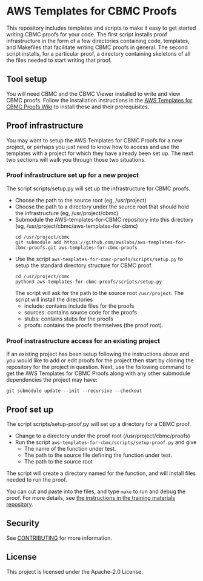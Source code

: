 # AWS Templates for CBMC Proofs

This repository includes templates and scripts to make it easy to get started
writing CBMC proofs for your code.  The first script installs proof infrastructure
in the form of a few directories containing code, templates, and Makefiles that
facilitate writing CBMC proofs in general.  The second script installs, for a
particular proof, a directory containing skeletons of all the files needed to start
writing that proof.

## Tool setup

You will need CBMC and the CBMC Viewer installed to write and view CBMC proofs.
Follow the installation instructions in the 
[AWS Templates for CBMC Proofs Wiki](https://github.com/awslabs/aws-templates-for-cbmc-proofs/wiki/Installation)
to install these and their prerequisites.

## Proof infrastructure

You may want to setup the AWS Templates for CBMC Proofs for a new project,
or perhaps you just need to know how to access and use the templates with a project
for which they have already been set up. The next two sections will walk you through
those two situations.

### Proof infrastructure set up for a new project

The script scripts/setup.py will set up the infrastructure for CBMC proofs.

* Choose the path to the source root (eg, /usr/project)
* Choose the path to a directory under the source root that should hold
  the infrastructure (eg, /usr/project/cbmc)
* Submodule the AWS-templates-for-CBMC repository into this directory (eg,
  /usr/project/cbmc/aws-templates-for-cbmc)
  ```
  cd /usr/project/cbmc
  git submodule add https://github.com/awslabs/aws-templates-for-cbmc-proofs.git aws-templates-for-cbmc-proofs
  ```
* Use the script `aws-templates-for-cbmc-proofs/scripts/setup.py` to
  setup the standard directory structure for CBMC proof.
  ```
  cd /usr/project/cbmc
  python3 aws-templates-for-cbmc-proofs/scripts/setup.py
  ```
  The script will ask for the path to the source root `/usr/project`.
  The script will install the directories
  * include: contains include files for the proofs
  * sources: contains source code for the proofs
  * stubs: contains stubs for the proofs
  * proofs: contains the proofs themselves (the proof root).

### Proof instrastructure access for an existing project

If an existing project has been setup following the instructions above and you would like
to add or edit proofs for the project then start by cloning the repository for the project
in question. Next, use the following command to get the AWS Templates for CBMC Proofs along
with any other submodule dependencies the project may have:

````
git submodule update --init --recursive --checkout
````

## Proof set up

The script scripts/setup-proof.py will set up a directory for a CBMC proof.

* Change to a directory under the proof root (/usr/project/cbmc/proofs)
* Run the script `aws-templates-for-cbmc/scripts/setup-proof.py` and give
  * The name of the function under test.
  * The path to the source file defining the function under test.
  * The path to the source root

The script will create a directory named for the function, and will
install files needed to run the proof.

You can cut and paste into the files, and type `make` to run and debug
the proof.  For more details, see [the instructions in the training
materials repository](github.com/awslabs/aws-training-materials-for-cbmc/SETUP.md).

## Security

See [CONTRIBUTING](CONTRIBUTING.md#security-issue-notifications) for more information.

## License

This project is licensed under the Apache-2.0 License.
